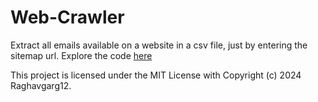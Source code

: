 # Web-Crawler
Extract all emails available on a website in a csv file, just by entering the sitemap url.
Explore the code <a href = "https://github.com/Cotton-web/Web-Crawler/blob/main/Email_Scraper.ipynb">here</a>

This project is licensed under the MIT License with Copyright (c) 2024 Raghavgarg12.
